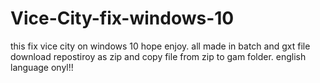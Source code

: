 # Vice-City-fix-windows-10

this fix vice city on windows 10 hope enjoy. all made in batch and gxt file
download repostiroy as zip and copy file from zip to gam folder. english language onyl!!
